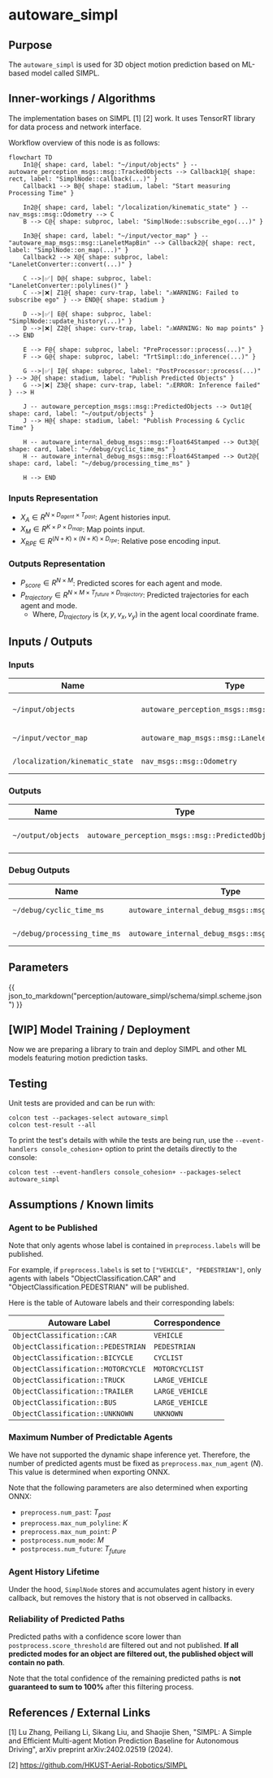 # autoware_simpl

## Purpose

The `autoware_simpl` is used for 3D object motion prediction based on ML-based model called SIMPL.

## Inner-workings / Algorithms

The implementation bases on SIMPL [1] [2] work. It uses TensorRT library for data process and network interface.

Workflow overview of this node is as follows:

```mermaid
flowchart TD
    In1@{ shape: card, label: "~/input/objects" } -- autoware_perception_msgs::msg::TrackedObjects --> Callback1@{ shape: rect, label: "SimplNode::callback(...)" }
    Callback1 --> B@{ shape: stadium, label: "Start measuring Processing Time" }

    In2@{ shape: card, label: "/localization/kinematic_state" } -- nav_msgs::msg::Odometry --> C
    B --> C@{ shape: subproc, label: "SimplNode::subscribe_ego(...)" }

    In3@{ shape: card, label: "~/input/vector_map" } -- "autoware_map_msgs::msg::LaneletMapBin" --> Callback2@{ shape: rect, label: "SimplNode::on_map(...)" }
    Callback2 --> X@{ shape: subproc, label: "LaneletConverter::convert(...)" }

    C -->|✅| D@{ shape: subproc, label: "LaneletConverter::polylines()" }
    C -->|❌| Z1@{ shape: curv-trap, label: "⚠️WARNING: Failed to subscribe ego" } --> END@{ shape: stadium }

    D -->|✅| E@{ shape: subproc, label: "SimplNode::update_history(...)" }
    D -->|❌| Z2@{ shape: curv-trap, label: "⚠️WARNING: No map points" } --> END

    E --> F@{ shape: subproc, label: "PreProcessor::process(...)" }
    F --> G@{ shape: subproc, label: "TrtSimpl::do_inference(...)" }

    G -->|✅| I@{ shape: subproc, label: "PostProcessor::process(...)" } --> J@{ shape: stadium, label: "Publish Predicted Objects" }
    G -->|❌| Z3@{ shape: curv-trap, label: "⚠️ERROR: Inference failed" } --> H

    J -- autoware_perception_msgs::msg::PredictedObjects --> Out1@{ shape: card, label: "~/output/objects" }
    J --> H@{ shape: stadium, label: "Publish Processing & Cyclic Time" }

    H -- autoware_internal_debug_msgs::msg::Float64Stamped --> Out3@{ shape: card, label: "~/debug/cyclic_time_ms" }
    H -- autoware_internal_debug_msgs::msg::Float64Stamped --> Out2@{ shape: card, label: "~/debug/processing_time_ms" }

    H --> END
```

### Inputs Representation

- $X_A\in R^{N\times D_{agent}\times T_{past}}$: Agent histories input.
- $X_M\in R^{K\times P\times D_{map}}$: Map points input.
- $X_{RPE}\in R^{(N+K)\times (N+K)\times D_{rpe}}$: Relative pose encoding input.

### Outputs Representation

- $P_{score}\in R^{N\times M}$: Predicted scores for each agent and mode.
- $P_{trajectory}\in R^{N\times M\times T_{future}\times D_{trajectory}}$: Predicted trajectories for each agent and mode.
  - Where, $D_{trajectory}$ is $(x, y, v_x, v_y)$ in the agent local coordinate frame.

## Inputs / Outputs

### Inputs

| Name                            | Type                                            | Description           |
| ------------------------------- | ----------------------------------------------- | --------------------- |
| `~/input/objects`               | `autoware_perception_msgs::msg::TrackedObjects` | Input tracked agents. |
| `~/input/vector_map`            | `autoware_map_msgs::msg::LaneletMapBin`         | Input vector map.     |
| `/localization/kinematic_state` | `nav_msgs::msg::Odometry`                       | Ego vehicle odometry. |

### Outputs

| Name               | Type                                              | Description               |
| ------------------ | ------------------------------------------------- | ------------------------- |
| `~/output/objects` | `autoware_perception_msgs::msg::PredictedObjects` | Predicted agents' motion. |

### Debug Outputs

| Name                         | Type                                                | Description           |
| ---------------------------- | --------------------------------------------------- | --------------------- |
| `~/debug/cyclic_time_ms`     | `autoware_internal_debug_msgs::msg::Float64Stamped` | Cyclic time [ms].     |
| `~/debug/processing_time_ms` | `autoware_internal_debug_msgs::msg::Float64Stamped` | Processing time [ms]. |

## Parameters

{{ json_to_markdown("perception/autoware_simpl/schema/simpl.scheme.json") }}

## [WIP] Model Training / Deployment

Now we are preparing a library to train and deploy SIMPL and other ML models featuring motion prediction tasks.

## Testing

Unit tests are provided and can be run with:

```shell
colcon test --packages-select autoware_simpl
colcon test-result --all
```

To print the test's details with while the tests are being run, use the `--event-handlers console_cohesion+` option to print the details directly to the console:

```shell
colcon test --event-handlers console_cohesion+ --packages-select autoware_simpl
```

## Assumptions / Known limits

### Agent to be Published

Note that only agents whose label is contained in `preprocess.labels` will be published.

For example, if `preprocess.labels` is set to `["VEHICLE", "PEDESTRIAN"]`, only agents with labels "ObjectClassification.CAR" and "ObjectClassification.PEDESTRIAN" will be published.

Here is the table of Autoware labels and their corresponding labels:

| Autoware Label                     | Correspondence  |
| ---------------------------------- | --------------- |
| `ObjectClassification::CAR`        | `VEHICLE`       |
| `ObjectClassification::PEDESTRIAN` | `PEDESTRIAN`    |
| `ObjectClassification::BICYCLE`    | `CYCLIST`       |
| `ObjectClassification::MOTORCYCLE` | `MOTORCYCLIST`  |
| `ObjectClassification::TRUCK`      | `LARGE_VEHICLE` |
| `ObjectClassification::TRAILER`    | `LARGE_VEHICLE` |
| `ObjectClassification::BUS`        | `LARGE_VEHICLE` |
| `ObjectClassification::UNKNOWN`    | `UNKNOWN`       |

### Maximum Number of Predictable Agents

We have not supported the dynamic shape inference yet. Therefore, the number of predicted agents must be fixed as `preprocess.max_num_agent` ($N$).
This value is determined when exporting ONNX.

Note that the following parameters are also determined when exporting ONNX:

- `preprocess.num_past`: $T_{past}$
- `preprocess.max_num_polyline`: $K$
- `preprocess.max_num_point`: $P$
- `postprocess.num_mode`: $M$
- `postprocess.num_future`: $T_{future}$

### Agent History Lifetime

Under the hood, `SimplNode` stores and accumulates agent history in every callback, but removes the history that is not observed in callbacks.

### Reliability of Predicted Paths

Predicted paths with a confidence score lower than `postprocess.score_threshold` are filtered out and not published.
**If all predicted modes for an object are filtered out, the published object will contain no path**.

Note that the total confidence of the remaining predicted paths is **not guaranteed to sum to 100%** after this filtering process.

## References / External Links

[1] Lu Zhang, Peiliang Li, Sikang Liu, and Shaojie Shen, "SIMPL: A Simple and Efficient Multi-agent Motion Prediction Baseline for Autonomous Driving", arXiv preprint arXiv:2402.02519 (2024). <!-- cspell:disable-line -->

[2] <https://github.com/HKUST-Aerial-Robotics/SIMPL>
